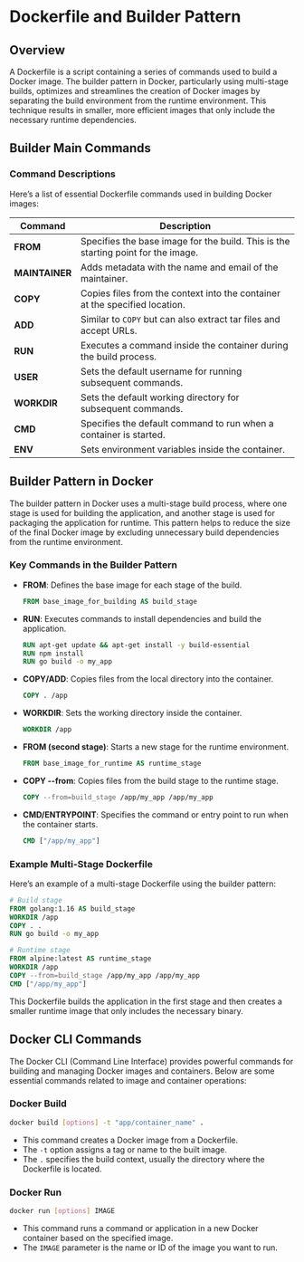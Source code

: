 # Dockerfile and Builder Pattern

## Overview

A Dockerfile is a script containing a series of commands used to build a Docker image. The builder pattern in Docker, particularly using multi-stage builds, optimizes and streamlines the creation of Docker images by separating the build environment from the runtime environment. This technique results in smaller, more efficient images that only include the necessary runtime dependencies.

## Builder Main Commands

### Command Descriptions

Here’s a list of essential Dockerfile commands used in building Docker images:

| Command           | Description                                                                 |
|-------------------|-----------------------------------------------------------------------------|
| **FROM**          | Specifies the base image for the build. This is the starting point for the image. |
| **MAINTAINER**    | Adds metadata with the name and email of the maintainer.                     |
| **COPY**          | Copies files from the context into the container at the specified location.  |
| **ADD**           | Similar to `COPY` but can also extract tar files and accept URLs.            |
| **RUN**           | Executes a command inside the container during the build process.            |
| **USER**          | Sets the default username for running subsequent commands.                   |
| **WORKDIR**       | Sets the default working directory for subsequent commands.                  |
| **CMD**           | Specifies the default command to run when a container is started.            |
| **ENV**           | Sets environment variables inside the container.                             |

## Builder Pattern in Docker

The builder pattern in Docker uses a multi-stage build process, where one stage is used for building the application, and another stage is used for packaging the application for runtime. This pattern helps to reduce the size of the final Docker image by excluding unnecessary build dependencies from the runtime environment.

### Key Commands in the Builder Pattern

- **FROM**: Defines the base image for each stage of the build.
  ```Dockerfile
  FROM base_image_for_building AS build_stage
  ```
- **RUN**: Executes commands to install dependencies and build the application.
  ```Dockerfile
  RUN apt-get update && apt-get install -y build-essential
  RUN npm install
  RUN go build -o my_app
  ```
- **COPY/ADD**: Copies files from the local directory into the container.
  ```Dockerfile
  COPY . /app
  ```
- **WORKDIR**: Sets the working directory inside the container.
  ```Dockerfile
  WORKDIR /app
  ```
- **FROM (second stage)**: Starts a new stage for the runtime environment.
  ```Dockerfile
  FROM base_image_for_runtime AS runtime_stage
  ```
- **COPY --from**: Copies files from the build stage to the runtime stage.
  ```Dockerfile
  COPY --from=build_stage /app/my_app /app/my_app
  ```
- **CMD/ENTRYPOINT**: Specifies the command or entry point to run when the container starts.
  ```Dockerfile
  CMD ["/app/my_app"]
  ```

### Example Multi-Stage Dockerfile

Here’s an example of a multi-stage Dockerfile using the builder pattern:

```Dockerfile
# Build stage
FROM golang:1.16 AS build_stage
WORKDIR /app
COPY . .
RUN go build -o my_app

# Runtime stage
FROM alpine:latest AS runtime_stage
WORKDIR /app
COPY --from=build_stage /app/my_app /app/my_app
CMD ["/app/my_app"]
```

This Dockerfile builds the application in the first stage and then creates a smaller runtime image that only includes the necessary binary.

## Docker CLI Commands

The Docker CLI (Command Line Interface) provides powerful commands for building and managing Docker images and containers. Below are some essential commands related to image and container operations:

### Docker Build

```bash
docker build [options] -t "app/container_name" .
```
- This command creates a Docker image from a Dockerfile.
- The `-t` option assigns a tag or name to the built image.
- The `.` specifies the build context, usually the directory where the Dockerfile is located.

### Docker Run

```bash
docker run [options] IMAGE
```
- This command runs a command or application in a new Docker container based on the specified image.
- The `IMAGE` parameter is the name or ID of the image you want to run.